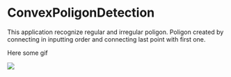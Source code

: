 # ConvexPoligonDetection

This application recognize regular and irregular poligon.
Poligon created by connecting in inputting order and connecting last point with first one.

Here some gif


<a href="https://makeagif.com/i/o49G9o"><img src="https://makeagif.com/i/o49G9o"/></a>
